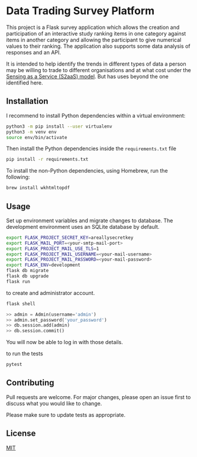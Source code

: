 # Data Trading Survey Platform

This project is a Flask survey application which allows the creation and participation of an interactive study ranking items in one category against items in another category and allowing the participant to give numerical values to their ranking. The application also supports some data analysis of responses and an API.

It is intended to help identify the trends in different types of data a person may be willing to trade to different organisations and at what cost under the [Sensing as a Service (S2aaS) model](https://arxiv.org/abs/1702.02380). But has uses beyond the one identified here.
## Installation
I recommend to install Python dependencies within a virtual environment:

```bash
python3 -m pip install --user virtualenv
python3 -m venv env
source env/bin/activate
```
Then install the Python dependencies inside the ```requirements.txt``` file
```bash
pip install -r requirements.txt
```
To install the non-Python dependencies, using Homebrew, run the following:
```bash
brew install wkhtmltopdf
```
## Usage
Set up environment variables and migrate changes to database. The development environment uses an SQLite database by default.
```bash
export FLASK_PROJECT_SECRET_KEY=areallysecretkey 
export FLASK_MAIL_PORT=<your-smtp-mail-port>
export FLASK_PROJECT_MAIL_USE_TLS=1
export FLASK_PROJECT_MAIL_USERNAME=<your-mail-username>
export FLASK_PROJECT_MAIL_PASSWORD=<your-mail-password>
export FLASK_ENV=development
flask db migrate
flask db upgrade
flask run
```
to create and administrator account.
```bash
flask shell
```
```python
>> admin = Admin(username='admin')
>> admin.set_password('your_password')
>> db.session.add(admin)
>> db.session.commit()
```
You will now be able to log in with those details.

to run the tests
```bash
pytest
```

## Contributing
Pull requests are welcome. For major changes, please open an issue first to discuss what you would like to change.

Please make sure to update tests as appropriate.

## License
[MIT](https://choosealicense.com/licenses/mit/)